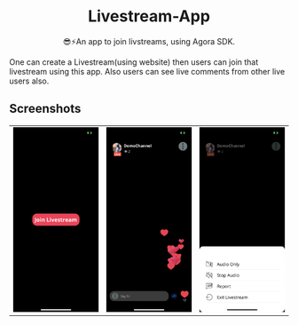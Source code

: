 <div align="center">
        
# Livestream-App
😎⚡️An app to join livstreams, using Agora SDK.

</div>

One can create a Livestream(using website) then users can join that livestream using this app. Also users can see live comments from other live users also.

## Screenshots
<table>
        <tr>
          <td><img src = "https://github.com/dhanajitkapali/myDigitalAssets/blob/master/liveStreamApp4.PNG" ></td>
          <td><img src = "https://github.com/dhanajitkapali/myDigitalAssets/blob/master/liveStreamApp2.PNG" ></td>
          <td><img src = "https://github.com/dhanajitkapali/myDigitalAssets/blob/master/liveStreamApp3.PNG" ></td>
        </tr>
</table>    



